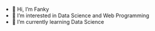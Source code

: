 - 👋 Hi, I’m Fanky
- 👀 I’m interested in Data Science and Web Programming
- 🌱 I’m currently learning Data Science

<!---
akufanky/akufanky is a ✨ special ✨ repository because its `README.md` (this file) appears on your GitHub profile.
You can click the Preview link to take a look at your changes.
--->
